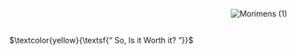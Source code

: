     
    
                    ![Morimens (1)](https://github.com/user-attachments/assets/f8be5e87-b94a-4edf-9404-9449388ccb1c)



   
    
   
    
    
    
    
$\textcolor{yellow}{\textsf{“ So, Is it Worth it? ”}}$
